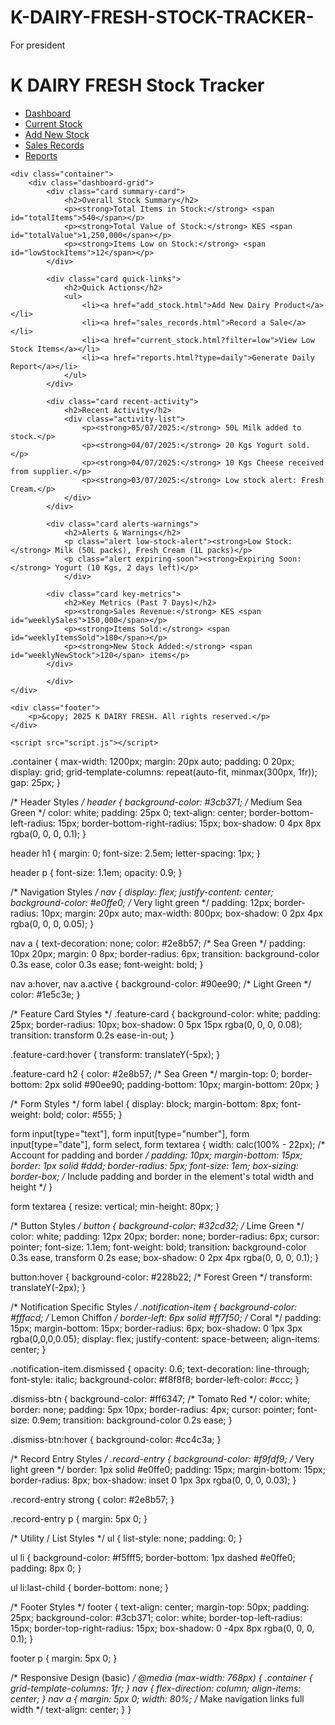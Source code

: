 # K-DAIRY-FRESH-STOCK-TRACKER-
For president 
<!DOCTYPE html>
<html lang="en">
<head>
    <meta charset="UTF-8">
    <meta name="viewport" content="width=device-width, initial-scale=1.0">
    <title>K DAIRY FRESH - Stock Dashboard</title>
    <link rel="stylesheet" href="style.css">
    </head>
<body>
    <div class="header">
        <h1>K DAIRY FRESH Stock Tracker</h1>
        <nav>
            <ul>
                <li><a href="index.html" class="active">Dashboard</a></li>
                <li><a href="current_stock.html">Current Stock</a></li>
                <li><a href="add_stock.html">Add New Stock</a></li>
                <li><a href="sales_records.html">Sales Records</a></li>
                <li><a href="reports.html">Reports</a></li>
            </ul>
        </nav>
    </div>

    <div class="container">
        <div class="dashboard-grid">
            <div class="card summary-card">
                <h2>Overall Stock Summary</h2>
                <p><strong>Total Items in Stock:</strong> <span id="totalItems">540</span></p>
                <p><strong>Total Value of Stock:</strong> KES <span id="totalValue">1,250,000</span></p>
                <p><strong>Items Low on Stock:</strong> <span id="lowStockItems">12</span></p>
            </div>

            <div class="card quick-links">
                <h2>Quick Actions</h2>
                <ul>
                    <li><a href="add_stock.html">Add New Dairy Product</a></li>
                    <li><a href="sales_records.html">Record a Sale</a></li>
                    <li><a href="current_stock.html?filter=low">View Low Stock Items</a></li>
                    <li><a href="reports.html?type=daily">Generate Daily Report</a></li>
                </ul>
            </div>

            <div class="card recent-activity">
                <h2>Recent Activity</h2>
                <div class="activity-list">
                    <p><strong>05/07/2025:</strong> 50L Milk added to stock.</p>
                    <p><strong>04/07/2025:</strong> 20 Kgs Yogurt sold.</p>
                    <p><strong>04/07/2025:</strong> 10 Kgs Cheese received from supplier.</p>
                    <p><strong>03/07/2025:</strong> Low stock alert: Fresh Cream.</p>
                </div>
            </div>

            <div class="card alerts-warnings">
                <h2>Alerts & Warnings</h2>
                <p class="alert low-stock-alert"><strong>Low Stock:</strong> Milk (50L packs), Fresh Cream (1L packs)</p>
                <p class="alert expiring-soon"><strong>Expiring Soon:</strong> Yogurt (10 Kgs, 2 days left)</p>
                </div>

            <div class="card key-metrics">
                <h2>Key Metrics (Past 7 Days)</h2>
                <p><strong>Sales Revenue:</strong> KES <span id="weeklySales">150,000</span></p>
                <p><strong>Items Sold:</strong> <span id="weeklyItemsSold">180</span></p>
                <p><strong>New Stock Added:</strong> <span id="weeklyNewStock">120</span> items</p>
            </div>

            </div>
    </div>

    <div class="footer">
        <p>&copy; 2025 K DAIRY FRESH. All rights reserved.</p>
    </div>

    <script src="script.js"></script>
</body>
</html>
<//* General Body and Container Styles */
body {
    font-family: 'Segoe UI', Tahoma, Geneva, Verdana, sans-serif;
    margin: 0;
    padding: 0;
    background-color: #f0f8f4; /* Lighter green tint */
    color: #333;
    line-height: 1.6;
}

.container {
    max-width: 1200px;
    margin: 20px auto;
    padding: 0 20px;
    display: grid;
    grid-template-columns: repeat(auto-fit, minmax(300px, 1fr));
    gap: 25px;
}

/* Header Styles */
header {
    background-color: #3cb371; /* Medium Sea Green */
    color: white;
    padding: 25px 0;
    text-align: center;
    border-bottom-left-radius: 15px;
    border-bottom-right-radius: 15px;
    box-shadow: 0 4px 8px rgba(0, 0, 0, 0.1);
}

header h1 {
    margin: 0;
    font-size: 2.5em;
    letter-spacing: 1px;
}

header p {
    font-size: 1.1em;
    opacity: 0.9;
}

/* Navigation Styles */
nav {
    display: flex;
    justify-content: center;
    background-color: #e0ffe0; /* Very light green */
    padding: 12px;
    border-radius: 10px;
    margin: 20px auto;
    max-width: 800px;
    box-shadow: 0 2px 4px rgba(0, 0, 0, 0.05);
}

nav a {
    text-decoration: none;
    color: #2e8b57; /* Sea Green */
    padding: 10px 20px;
    margin: 0 8px;
    border-radius: 6px;
    transition: background-color 0.3s ease, color 0.3s ease;
    font-weight: bold;
}

nav a:hover, nav a.active {
    background-color: #90ee90; /* Light Green */
    color: #1e5c3e;
}

/* Feature Card Styles */
.feature-card {
    background-color: white;
    padding: 25px;
    border-radius: 10px;
    box-shadow: 0 5px 15px rgba(0, 0, 0, 0.08);
    transition: transform 0.2s ease-in-out;
}

.feature-card:hover {
    transform: translateY(-5px);
}

.feature-card h2 {
    color: #2e8b57; /* Sea Green */
    margin-top: 0;
    border-bottom: 2px solid #90ee90;
    padding-bottom: 10px;
    margin-bottom: 20px;
}

/* Form Styles */
form label {
    display: block;
    margin-bottom: 8px;
    font-weight: bold;
    color: #555;
}

form input[type="text"],
form input[type="number"],
form input[type="date"],
form select,
form textarea {
    width: calc(100% - 22px); /* Account for padding and border */
    padding: 10px;
    margin-bottom: 15px;
    border: 1px solid #ddd;
    border-radius: 5px;
    font-size: 1em;
    box-sizing: border-box; /* Include padding and border in the element's total width and height */
}

form textarea {
    resize: vertical;
    min-height: 80px;
}

/* Button Styles */
button {
    background-color: #32cd32; /* Lime Green */
    color: white;
    padding: 12px 20px;
    border: none;
    border-radius: 6px;
    cursor: pointer;
    font-size: 1.1em;
    font-weight: bold;
    transition: background-color 0.3s ease, transform 0.2s ease;
    box-shadow: 0 2px 4px rgba(0, 0, 0, 0.1);
}

button:hover {
    background-color: #228b22; /* Forest Green */
    transform: translateY(-2px);
}

/* Notification Specific Styles */
.notification-item {
    background-color: #fffacd; /* Lemon Chiffon */
    border-left: 6px solid #ff7f50; /* Coral */
    padding: 15px;
    margin-bottom: 15px;
    border-radius: 6px;
    box-shadow: 0 1px 3px rgba(0,0,0,0.05);
    display: flex;
    justify-content: space-between;
    align-items: center;
}

.notification-item.dismissed {
    opacity: 0.6;
    text-decoration: line-through;
    font-style: italic;
    background-color: #f8f8f8;
    border-left-color: #ccc;
}

.dismiss-btn {
    background-color: #ff6347; /* Tomato Red */
    color: white;
    border: none;
    padding: 5px 10px;
    border-radius: 4px;
    cursor: pointer;
    font-size: 0.9em;
    transition: background-color 0.2s ease;
}

.dismiss-btn:hover {
    background-color: #cc4c3a;
}

/* Record Entry Styles */
.record-entry {
    background-color: #f9fdf9; /* Very light green */
    border: 1px solid #e0ffe0;
    padding: 15px;
    margin-bottom: 15px;
    border-radius: 8px;
    box-shadow: inset 0 1px 3px rgba(0, 0, 0, 0.03);
}

.record-entry strong {
    color: #2e8b57;
}

.record-entry p {
    margin: 5px 0;
}

/* Utility / List Styles */
ul {
    list-style: none;
    padding: 0;
}

ul li {
    background-color: #f5fff5;
    border-bottom: 1px dashed #e0ffe0;
    padding: 8px 0;
}

ul li:last-child {
    border-bottom: none;
}

/* Footer Styles */
footer {
    text-align: center;
    margin-top: 50px;
    padding: 25px;
    background-color: #3cb371;
    color: white;
    border-top-left-radius: 15px;
    border-top-right-radius: 15px;
    box-shadow: 0 -4px 8px rgba(0, 0, 0, 0.1);
}

footer p {
    margin: 5px 0;
}

/* Responsive Design (basic) */
@media (max-width: 768px) {
    .container {
        grid-template-columns: 1fr;
    }
    nav {
        flex-direction: column;
        align-items: center;
    }
    nav a {
        margin: 5px 0;
        width: 80%; /* Make navigation links full width */
        text-align: center;
    }
}


